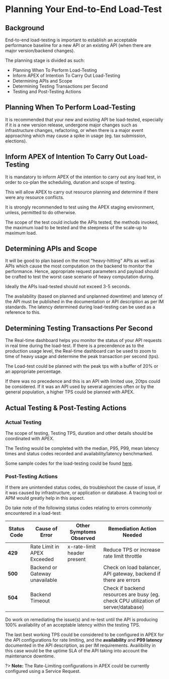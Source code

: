# Planning Your End-to-End Load-Test

## Background

End-to-end load-testing is important to establish an acceptable performance baseline for a new API or an existing API (when there are major version/backend changes).

The planning stage is divided as such:

- Planning When To Perform Load-Testing
- Inform APEX of Intention To Carry Out Load-Testing
- Determining APIs and Scope
- Determining Testing Transactions per Second
- Testing and Post-Testing Actions

## Planning When To Perform Load-Testing

It is recommended that your new and existing API be load-tested, especially if it is a new version release, undergone major changes such as infrastructure changes, refactoring, or when there is a major event approaching which may cause a spike in usage (eg. tax submission, elections).

## Inform APEX of Intention To Carry Out Load-Testing

It is mandatory to inform APEX of the intention to carry out any load test, in order to co-plan the scheduling, duration and scope of testing.

This will allow APEX to carry out resource planning and determine if there were any resource conflicts.

It is strongly recommended to test using the APEX staging environment, unless, permitted to do otherwise.

The scope of the test could include the APIs tested, the methods invoked, the maximum load to be tested and the steepness of the scale-up to maximum load.

## Determining APIs and Scope

It will be good to plan based on the most "heavy-hitting" APIs as well as APIs which cause the most computation on the backend to monitor the performance. Hence, appropriate request parameters and payload should be crafted to test the worst case scenario of heavy computation during.

Ideally the APIs load-tested should not exceed 3-5 seconds.

The availability (based on planned and unplanned downtime) and latency of the API must be published in the documentation or API description as per IM standards.
The latency determined during load-testing can be used as a reference to this.

## Determining Testing Transactions Per Second

The Real-time dashboard helps you monitor the status of your API requests in real time during the load-test. If there is a precendence as to the production usage level, the Real-time dashboard can be used to zoom to time of heavy usage and determine the peak transaction per second (tps).

The Load-test could be planned with the peak tps with a buffer of 20% or an appropriate percentage.

If there was no precedence and this is an API with limited use, 20tps could be considered. If it was an API used by several agencies often or by the general population, a higher TPS could be planned with APEX.

## Actual Testing & Post-Testing Actions

### Actual Testing

The scope of testing, Testing TPS, duration and other details should be coordinated with APEX.

The Testing would be completed with the median, P95, P99, mean latency times and status codes recorded and availability/latency benchmarked.

Some sample codes for the load-testing could be found [here](/sections/load-testing/executing).

### Post-Testing Actions

If there are unintended status codes, do troubleshoot the cause of issue, if it was caused by infrastructure, or application or database. A tracing tool or APM would greatly help in this aspect.

Do take note of the following status codes relating to errors commonly encountered in a load-test:

| Status Code | Cause of Error                 | Other Symptoms Observed     | Remediation Action Needed                                                          |
| ----------- | ------------------------------ | --------------------------- | ---------------------------------------------------------------------------------- |
| **429**     | Rate Limit in APEX Exceeded    | x-rate-limit header present | Reduce TPS or increase rate limit throttle                                         |
| **500**     | Backend or Gateway unavailable |                             | Check on load balancer, API gateway, backend if there are errors                   |
| **504**     | Backend Timeout                |                             | Check if backend resources are busy (eg. check CPU utilization of server/database) |

Do work on remediating the issue(s) and re-test until the API is producing 100% availability of an acceptable latency within the testing TPS.

The last best working TPS could be considered to be configured in APEX for the API configurations for rate limiting, and the **availability** and **P99 latency** documented in the API description, as per IM requirements. Availibility in this case would be the uptime SLA of the API taking into account the maintenance downtime.

?> **Note:** The Rate-Limiting configurations in APEX could be currently configured using a Service Request.
